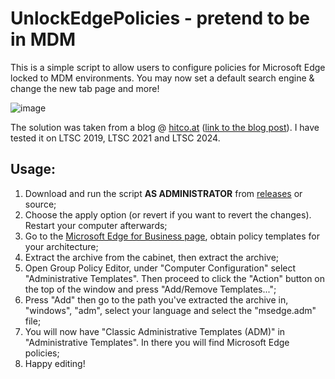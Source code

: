 # UnlockEdgePolicies - pretend to be in MDM
This is a simple script to allow users to configure policies for Microsoft Edge locked to MDM environments. You may now set a default search engine & change the new tab page and more!

![image](https://github.com/user-attachments/assets/1d2d7f9d-08a4-4b38-83d2-8360d4896762)


The solution was taken from a blog @ [hitco.at](https://hitco.at) ([link to the blog post](https://hitco.at/blog/apply-edge-policies-for-non-domain-joined-devices/)). I have tested it on LTSC 2019, LTSC 2021 and LTSC 2024.

## Usage:
1. Download and run the script **AS ADMINISTRATOR** from [releases](https://github.com/PearPony/UnlockEdgePolicies/releases) or source;
2. Choose the apply option (or revert if you want to revert the changes). Restart your computer afterwards;
4. Go to the [Microsoft Edge for Business page](https://www.microsoft.com/en-us/edge/business/download), obtain policy templates for your architecture;
5. Extract the archive from the cabinet, then extract the archive;
6. Open Group Policy Editor, under "Computer Configuration" select "Administrative Templates". Then proceed to click the "Action" button on the top of the window and press "Add/Remove Templates...";
7. Press "Add" then go to the path you've extracted the archive in, "windows", "adm", select your language and select the "msedge.adm" file;
8. You will now have "Classic Administrative Templates (ADM)" in "Administrative Templates". In there you will find Microsoft Edge policies;
9. Happy editing!

